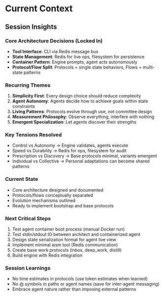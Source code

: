 # Current Context

## Session Insights

### Core Architecture Decisions (Locked In)
- **Tool Interface**: CLI via Redis message bus
- **State Management**: Redis for live ops, filesystem for persistence
- **Container Pattern**: Engine prompts, agent acts autonomously
- **Protocol/Flow Split**: Protocols = single state behaviors, Flows = multi-state patterns

### Recurring Themes
1. **Simplicity First**: Every design choice should reduce complexity
2. **Agent Autonomy**: Agents decide how to achieve goals within state constraints
3. **Living Patterns**: Protocols evolve through use, not committee design
4. **Measurement Philosophy**: Observe everything, interfere with nothing
5. **Emergent Specialization**: Let agents discover their strengths

### Key Tensions Resolved
- Control vs Autonomy → Engine validates, agents execute
- Speed vs Durability → Redis for ops, filesystem for audit
- Prescription vs Discovery → Base protocols minimal, variants emergent
- Individual vs Collective → Personal adaptations can become shared patterns

### Current State
- Core architecture designed and documented
- Protocols/flows conceptually separated  
- Evolution mechanisms outlined
- Ready to implement bootstrap and base protocols

### Next Critical Steps
1. Test agent container boot process (manual Docker run)
2. Test stdin/stdout IO between architect and containerized agent
3. Design state serialization format for agent live view
4. Implement minimal aism tool (Redis communication)
5. Create base work protocols (inbox, deep_work, distill)
6. Build engine with Redis integration

### Session Learnings
- No time estimates in protocols (use token estimates when learned)
- No @ symbols in paths or agent names (save for inter-agent messaging)
- Embrace agent nature rather than imposing external patterns